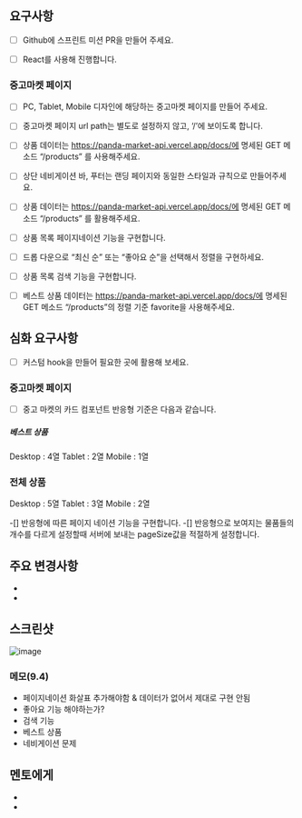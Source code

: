 ## 요구사항

-[ ] Github에 스프린트 미션 PR을 만들어 주세요.

-[ ] React를 사용해 진행합니다.

### 중고마켓 페이지

-[ ] PC, Tablet, Mobile 디자인에 해당하는 중고마켓 페이지를 만들어 주세요.

-[ ] 중고마켓 페이지 url path는 별도로 설정하지 않고, ‘/’에 보이도록 합니다.

-[ ] 상품 데이터는 https://panda-market-api.vercel.app/docs/에 명세된 GET 메소드 “/products” 를 사용해주세요.

-[ ] 상단 네비게이션 바, 푸터는 랜딩 페이지와 동일한 스타일과 규칙으로 만들어주세요.

-[ ] 상품 데이터는 https://panda-market-api.vercel.app/docs/에 명세된 GET 메소드 “/products” 를 활용해주세요.

-[ ] 상품 목록 페이지네이션 기능을 구현합니다.

-[ ] 드롭 다운으로 “최신 순” 또는 “좋아요 순”을 선택해서 정렬을 구현하세요.

-[ ] 상품 목록 검색 기능을 구현합니다.

-[ ] 베스트 상품 데이터는 https://panda-market-api.vercel.app/docs/에 명세된 GET 메소드 “/products”의 정렬 기준 favorite을 사용해주세요.

## 심화 요구사항

-[ ] 커스텀 hook을 만들어 필요한 곳에 활용해 보세요.

### 중고마켓 페이지

-[ ] 중고 마켓의 카드 컴포넌트 반응형 기준은 다음과 같습니다.

##### 베스트 상품

Desktop : 4열
Tablet : 2열
Mobile : 1열

### 전체 상품

Desktop : 5열
Tablet : 3열
Mobile : 2열

-[] 반응형에 따른 페이지 네이션 기능을 구현합니다.
-[] 반응형으로 보여지는 물품들의 개수를 다르게 설정할때 서버에 보내는 pageSize값을 적절하게 설정합니다.

## 주요 변경사항

-
-

## 스크린샷

![image](이미지url)

### 메모(9.4)

- 페이지네이션 화살표 추가해야함 & 데이터가 없어서 제대로 구현 안됨
- 좋아요 기능 해야하는가?
- 검색 기능
- 베스트 상품
- 네비게이션 문제

## 멘토에게

-
-
